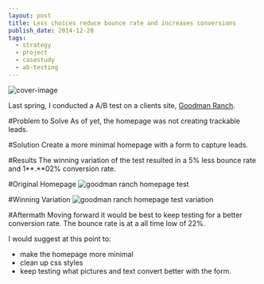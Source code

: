 ```yaml
---
layout: post
title: Less choices reduce bounce rate and increases conversions
publish_date: 2014-12-28
tags:
  - strategy
  - project
  - casestudy
  - ab-testing
---
```


![cover-image](/content/images/2014/12/Axis-Deer-Hunting--Fallow-Deer-Hunting---Goodman-Ranch.png)

Last spring, I conducted a A/B test on a clients site, [Goodman Ranch](https://goodmanranch.com).

#Problem to Solve
As of yet, the homepage was not creating trackable leads.

#Solution
Create a more minimal homepage with a form to capture leads.

#Results
The winning variation of the test resulted in a 5% less bounce rate and 1**.**02% conversion rate.

#Original Homepage
![goodman ranch homepage test](/content/images/2014/12/Axis-Deer-Hunting--Fallow-Deer-Hunting---Goodman-Ranch.png)

#Winning Variation
![goodman ranch homepage test variation](/content/images/2014/12/Axis-Deer-Hunting--Fallow-Deer-Hunting---Goodman-Ranch--1-.png)

#Aftermath
Moving forward it would be best to keep testing for a better conversion rate. The bounce rate is at a all time low of 22%.

I would suggest at this point to:

- make the homepage more minimal
- clean up css styles
- keep testing what pictures and text convert better with the form.
